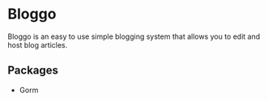 # Bloggo
Bloggo is an easy to use simple blogging system that allows you to edit and host blog articles.

## Packages
- Gorm